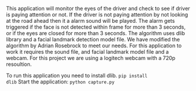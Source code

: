 This application will monitor the eyes of the driver and check to see if driver is paying attention or not.
If the driver is not paying attention by not looking at the road ahead then it a alarm sound will be played.
The alarm gets triggered if the face is not detected within frame for more than 3 seconds, or if the eyes are closed for more than 3 seconds. The algorithm uses dlib library and a facial landmark detection model file. We have modified the algorithm by Adrian Rosebrock
to meet our needs. For this application to work it requires the sound file, and facial landmark model file and a webcam. 
For this project we are using a logitech webcam with a 720p resoultion. 

To run this application you need to install dlib. <code>pip install dlib</code>
Start the application: <code>python capture.py</br>
